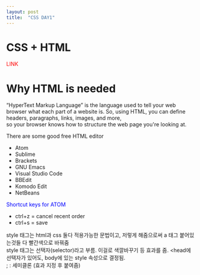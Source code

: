 ```yaml
---
layout: post
title:  "CSS DAY1"
---
```

# CSS + HTML
<!DOCTYPE html>
<html>
<head>
  <title>About HTML + CSS </title>
  <meta charset="utf-8">

<style>
a{
  color:blue;text-decoration: none;
}
</style>
</head>
<body>

  <a href="https://www.google.com/search?q=how+about+html+in+the+future%3F&oq=how+about+html+in+the+future%3F&aqs=chrome..69i57j33i160l2.23864j0j15&sourceid=chrome&ie=UTF-8!" style="color:red">LINK</a>
  <h1>Why HTML is needed</h1>
  “HyperText Markup Language” is the language used to tell your web browser what each part of a website is. So, using HTML, you can define headers, paragraphs, links, images, and more,
  <br>so your browser knows how to structure the web page you're looking at.</br>
  <p> There are some good free HTML editor</p>
  <ul>
  <li>  Atom</li>
  <li>  Sublime</li>
  <li>  Brackets</li>
  <li>  GNU Emacs</li>
  <li>  Visual Studio Code</li>
  <li>  BBEdit</li>
  <li>  Komodo Edit</li>
  <li>  NetBeans</li>
  </ul>
<a href="https://m.blog.naver.com/PostView.naver?isHttpsRedirect=true&blogId=zimny327&logNo=221441185948">Shortcut keys for ATOM</a>

<ul>
<li>    ctrl+z = cancel recent order</li>
<li>    ctrl+s = save</li>
</ul>
  
  
  style 태그는 html과 css 둘다 적용가능한 문법이고, 저렇게 해줌으로써 a 태그 붙어있는것들 다 빨간색으로 바꿔줌
  <br>style 태그는 선택자(selector)라고 부름. 이걸로 색깔바꾸기 등 효과를 줌.
  <head에 선택자가 있어도, body에 있는 style 속성으로 결정됨.
  <br>; : 세미클론 (효과 지정 후 붙여줌)

</body>
</html>
